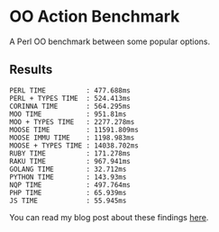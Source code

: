 # OO Action Benchmark

A Perl OO benchmark between some popular options.

## Results

```
PERL TIME          : 477.688ms
PERL + TYPES TIME  : 524.413ms
CORINNA TIME       : 564.295ms
MOO TIME           : 951.81ms
MOO + TYPES TIME   : 2277.278ms
MOOSE TIME         : 11591.809ms
MOOSE IMMU TIME    : 1198.983ms
MOOSE + TYPES TIME : 14038.702ms
RUBY TIME          : 171.278ms
RAKU TIME          : 967.941ms
GOLANG TIME        : 32.712ms
PYTHON TIME        : 143.93ms
NQP TIME           : 497.764ms
PHP TIME           : 65.939ms
JS TIME            : 55.945ms
```

You can read my blog post about these findings <a href="https://rawley.xyz/perl-oo-action-benchmark.html">here</a>.

